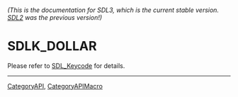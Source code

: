 ###### (This is the documentation for SDL3, which is the current stable version. [SDL2](https://wiki.libsdl.org/SDL2/) was the previous version!)
# SDLK_DOLLAR

Please refer to [SDL_Keycode](SDL_Keycode) for details.

----
[CategoryAPI](CategoryAPI), [CategoryAPIMacro](CategoryAPIMacro)

